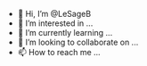 - 👋 Hi, I’m @LeSageB
- 👀 I’m interested in ...
- 🌱 I’m currently learning ...
- 💞️ I’m looking to collaborate on ...
- 📫 How to reach me ...

<!---
LeSageB/LeSageB is a ✨ special ✨ repository because its `README.md` (this file) appears on your GitHub profile.
You can click the Preview link to take a look at your changes.
--->
